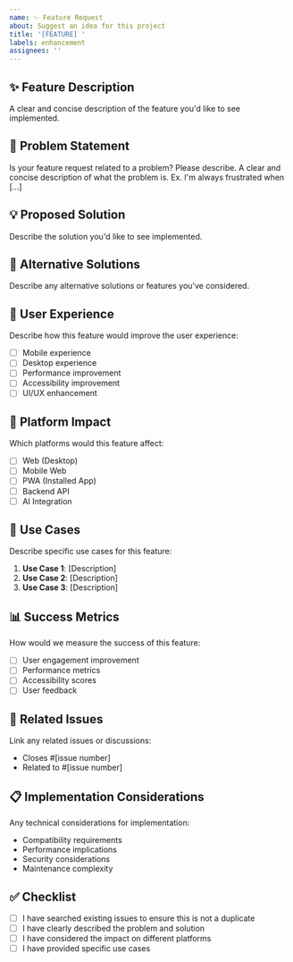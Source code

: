 ```yaml
---
name: ✨ Feature Request
about: Suggest an idea for this project
title: '[FEATURE] '
labels: enhancement
assignees: ''
---
```


## ✨ Feature Description
A clear and concise description of the feature you'd like to see implemented.

## 🎯 Problem Statement
Is your feature request related to a problem? Please describe.
A clear and concise description of what the problem is. Ex. I'm always frustrated when [...]

## 💡 Proposed Solution
Describe the solution you'd like to see implemented.

## 🔄 Alternative Solutions
Describe any alternative solutions or features you've considered.

## 🎨 User Experience
Describe how this feature would improve the user experience:
- [ ] Mobile experience
- [ ] Desktop experience
- [ ] Performance improvement
- [ ] Accessibility improvement
- [ ] UI/UX enhancement

## 📱 Platform Impact
Which platforms would this feature affect:
- [ ] Web (Desktop)
- [ ] Mobile Web
- [ ] PWA (Installed App)
- [ ] Backend API
- [ ] AI Integration

## 🎯 Use Cases
Describe specific use cases for this feature:
1. **Use Case 1**: [Description]
2. **Use Case 2**: [Description]
3. **Use Case 3**: [Description]

## 📊 Success Metrics
How would we measure the success of this feature:
- [ ] User engagement improvement
- [ ] Performance metrics
- [ ] Accessibility scores
- [ ] User feedback

## 🔗 Related Issues
Link any related issues or discussions:
- Closes #[issue number]
- Related to #[issue number]

## 📋 Implementation Considerations
Any technical considerations for implementation:
- Compatibility requirements
- Performance implications
- Security considerations
- Maintenance complexity

## ✅ Checklist
- [ ] I have searched existing issues to ensure this is not a duplicate
- [ ] I have clearly described the problem and solution
- [ ] I have considered the impact on different platforms
- [ ] I have provided specific use cases